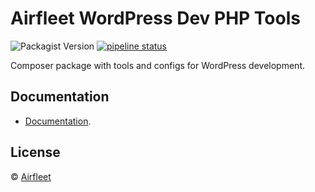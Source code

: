 # Airfleet WordPress Dev PHP Tools

![Packagist Version](https://img.shields.io/packagist/v/airfleet/wordpress-dev)
[![pipeline status](https://gitlab.com/codersclan/tools/airfleet-wordpress-dev-php-tools/badges/main/pipeline.svg)](https://gitlab.com/codersclan/tools/airfleet-wordpress-dev-php-tools/-/commits/main)

Composer package with tools and configs for WordPress development.

## Documentation

- [Documentation](https://www.notion.so/codersclan/WordPress-Dev-PHP-Tools-3d653d14a38b425d8d9ef5fc955f514c).

## License

© [Airfleet](https://www.airfleet.co/)
